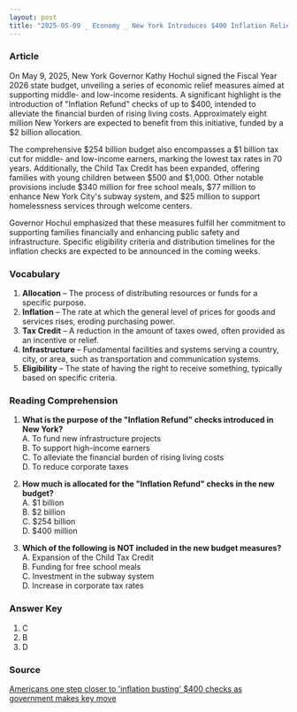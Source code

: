 ```yaml
---
layout: post
title: "2025-05-09 _ Economy _ New York Introduces $400 Inflation Relief Checks"
---
```


### Article

On May 9, 2025, New York Governor Kathy Hochul signed the Fiscal Year 2026 state budget, unveiling a series of economic relief measures aimed at supporting middle- and low-income residents. A significant highlight is the introduction of "Inflation Refund" checks of up to $400, intended to alleviate the financial burden of rising living costs. Approximately eight million New Yorkers are expected to benefit from this initiative, funded by a $2 billion allocation.

The comprehensive $254 billion budget also encompasses a $1 billion tax cut for middle- and low-income earners, marking the lowest tax rates in 70 years. Additionally, the Child Tax Credit has been expanded, offering families with young children between $500 and $1,000. Other notable provisions include $340 million for free school meals, $77 million to enhance New York City's subway system, and $25 million to support homelessness services through welcome centers.

Governor Hochul emphasized that these measures fulfill her commitment to supporting families financially and enhancing public safety and infrastructure. Specific eligibility criteria and distribution timelines for the inflation checks are expected to be announced in the coming weeks.

<!-- split -->

### Vocabulary

1. **Allocation** – The process of distributing resources or funds for a specific purpose.
2. **Inflation** – The rate at which the general level of prices for goods and services rises, eroding purchasing power.
3. **Tax Credit** – A reduction in the amount of taxes owed, often provided as an incentive or relief.
4. **Infrastructure** – Fundamental facilities and systems serving a country, city, or area, such as transportation and communication systems.
5. **Eligibility** – The state of having the right to receive something, typically based on specific criteria.

<!-- split -->

### Reading Comprehension

1. **What is the purpose of the "Inflation Refund" checks introduced in New York?**  
   A. To fund new infrastructure projects  
   B. To support high-income earners  
   C. To alleviate the financial burden of rising living costs  
   D. To reduce corporate taxes  

2. **How much is allocated for the "Inflation Refund" checks in the new budget?**  
   A. $1 billion  
   B. $2 billion  
   C. $254 billion  
   D. $400 million  

3. **Which of the following is NOT included in the new budget measures?**  
   A. Expansion of the Child Tax Credit  
   B. Funding for free school meals  
   C. Investment in the subway system  
   D. Increase in corporate tax rates  

<!-- split -->

### Answer Key

1. C  
2. B  
3. D  

<!-- split -->

### Source

[Americans one step closer to 'inflation busting' $400 checks as government makes key move](https://www.the-sun.com/money/14202406/americans-inflation-checks-government-new-york-kathy-hochul/)
